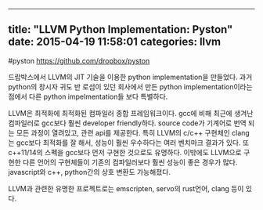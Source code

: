 
---
title:  "LLVM Python Implementation: Pyston"
date:   2015-04-19 11:58:01
categories: llvm
---


#pyston
https://github.com/dropbox/pyston

드랍박스에서 LLVM의 JIT 기술을 이용한 python implementation을 만들었다.
과거 python의 창시자 귀도 반 로섬이 있던 회사에서 만든 python implementation이라는 점에서 다른 python impelmentation들 보다 특별하다.

LLVM은 최적화에 최적화된 컴파일러 종합 프레임워크이다. gcc에 비해 최근에 생겨난 컴파일러로 gcc보다 훨씬 developer friendly하다. source code가 기계어로 번역 되는 모든 과정이 열려있고, 관련 api를 제공한다. 특히 LLVM의 c/c++ 구현체인 clang는 gcc보다 최적화를 잘 해서, 성능이 훨씬 우수하다는 여러 벤치마크 결과가 있다. 또 c++11/14의 스펙을 gcc보다 먼저 구현한 것으로도 유명하다. 이밖에도 LLVM으로 구현한 다른 언어의 구현체들이 기존의 컴파일러보다 훨씬 성능이 좋은 경우가 많다. javascript와 c++, python간의 상호 변환도 가능해졌다.

LLVM과 관련한 유명한 프로젝트로는 emscripten, servo의 rust언어, clang 등이 있다.